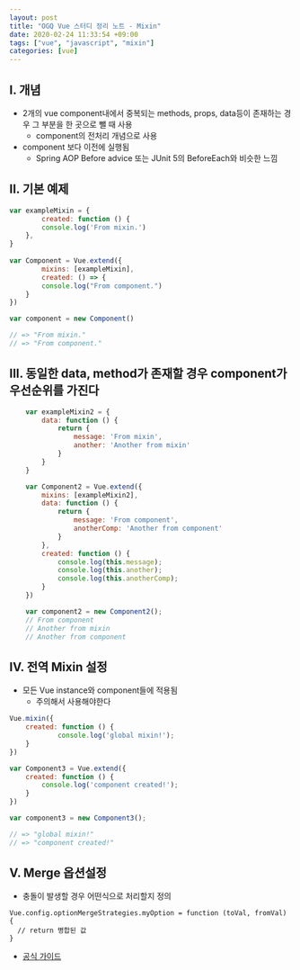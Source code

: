 ```yaml
---
layout: post
title: "OGQ Vue 스터디 정리 노트 - Mixin"
date: 2020-02-24 11:33:54 +09:00
tags: ["vue", "javascript", "mixin"]
categories: [vue]
---
```

## I. 개념

- 2개의 vue component내에서 중복되는 methods, props, data등이 존재하는 경우 그 부분을 한 곳으로 뺄 때 사용
  - component의 전처리 개념으로 사용
- component 보다 이전에 실행됨
  - Spring AOP Before advice 또는 JUnit 5의 BeforeEach와 비슷한 느낌



## II. 기본 예제

```javascript
var exampleMixin = {
		created: function () {
		console.log('From mixin.')
	},
}
    
var Component = Vue.extend({
		mixins: [exampleMixin],
		created: () => {
		console.log("From component.")
	}
})

var component = new Component()

// => "From mixin."
// => "From component."
```



## III. 동일한 data, method가 존재할 경우 component가 우선순위를 가진다

```javascript
    var exampleMixin2 = {
        data: function () {
            return {
                message: 'From mixin',
                another: 'Another from mixin'
            }
        }
    }

    var Component2 = Vue.extend({
        mixins: [exampleMixin2],
        data: function () {
            return {
                message: 'From component',
                anotherComp: 'Another from component'
            }
        },
        created: function () {
            console.log(this.message);
            console.log(this.another);
            console.log(this.anotherComp);
        }
    })

    var component2 = new Component2();
    // From component
    // Another from mixin
    // Another from component

```



## IV. 전역 Mixin 설정

- 모든 Vue instance와 component들에 적용됨
  - 주의해서 사용해야한다

```javascript
Vue.mixin({
    created: function () {
            console.log('global mixin!');
    }
})

var Component3 = Vue.extend({
    created: function () {
        console.log('component created!');
    }
})

var component3 = new Component3();

// => "global mixin!"
// => "component created!"
```



## V. Merge 옵션설정

- 충돌이 발생할 경우 어떤식으로 처리할지 정의

```
Vue.config.optionMergeStrategies.myOption = function (toVal, fromVal) {
  // return 병합된 값
}
```

- [공식 가이드](https://www.vuemastery.com/courses/next-level-vue/mixins/)